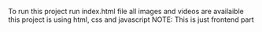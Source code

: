 To run this project run index.html file
all images and videos are availaible
this project is using html, css and javascript 
NOTE: This is just frontend part 
